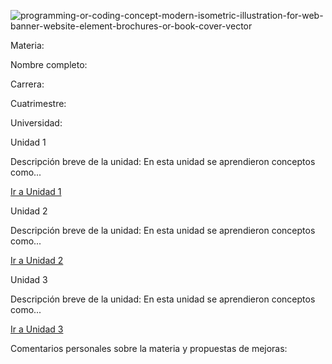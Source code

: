 
![programming-or-coding-concept-modern-isometric-illustration-for-web-banner-website-element-brochures-or-book-cover-vector](https://github.com/user-attachments/assets/6a577ecf-b6e9-4188-8a55-308f07159a6e)

Materia:

Nombre completo:

Carrera:

Cuatrimestre:

Universidad:

Unidad 1

Descripción breve de la unidad:
En esta unidad se aprendieron conceptos como...

[Ir a Unidad 1](https://github.com/CairParavel314/FP101/tree/main/U1)

Unidad 2

Descripción breve de la unidad:
En esta unidad se aprendieron conceptos como...

[Ir a Unidad 2](https://github.com/CairParavel314/FP101/tree/main/U1)

Unidad 3

Descripción breve de la unidad:
En esta unidad se aprendieron conceptos como...

[Ir a Unidad 3](https://github.com/CairParavel314/FP101/tree/main/U1)

Comentarios personales sobre la materia y propuestas de mejoras:


